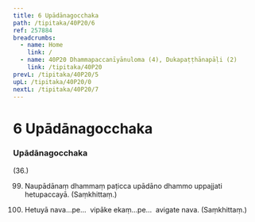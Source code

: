 ```yaml
---
title: 6 Upādānagocchaka
path: /tipitaka/40P20/6
ref: 257884
breadcrumbs:
  - name: Home
    link: /
  - name: 40P20 Dhammapaccanīyānuloma (4), Dukapaṭṭhānapāḷi (2)
    link: /tipitaka/40P20
prevL: /tipitaka/40P20/5
upL: /tipitaka/40P20/0
nextL: /tipitaka/40P20/7
---
```


# 6 Upādānagocchaka

### Upādānagocchaka

(36.)

99. Naupādānaṃ dhammaṃ paṭicca upādāno dhammo uppajjati hetupaccayā. (Saṃkhittaṃ.)

100. Hetuyā nava…pe…  vipāke ekaṃ…pe…  avigate nava. (Saṃkhittaṃ.)


